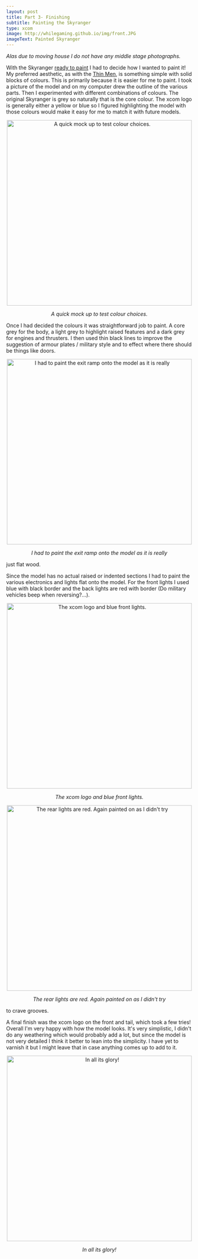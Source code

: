 ```yaml
---
layout: post
title: Part 3- Finishing
subtitle: Painting the Skyranger
type: xcom
image: http://whilegaming.github.io/img/front.JPG
imageText: Painted Skyranger
---
```


_Alas due to moving house I do not have any middle stage photographs._

With the Skyranger [ready to paint](http://whilegaming.github.io/2016-11-25-Putting) I had to decide how I wanted to
paint it! My preferred aesthetic, as with the [Thin Men](http://whilegaming.github.io/2016-11-14-Greys), is something
simple with solid blocks of colours. This is primarily because it is easier
for me to paint. I took a picture of the model and on my computer drew the
outline of the various parts. Then I experimented with different
combinations of colours. The original Skyranger is grey so naturally that
is the core colour. The xcom logo is generally either a yellow or blue so I
figured highlighting the model with those colours would make it easy for me
to match it with future models.

<p align="center">
<a href="http://whilegaming.github.io/img/paintmockup.png"><img src="http://whilegaming.github.io/img/paintmockup.png" alt=" A quick mock up to test colour choices." width="500"></a>
</p>
<p align="center"><i> A quick mock up to test colour choices.</i></p>

Once I had decided the colours it was straightforward job to paint. A core
grey for the body, a light grey to highlight raised features and a dark
grey for engines and thrusters. I then used thin black lines to improve the
suggestion of armour plates / military style and to effect where there
should be things like doors.

<p align="center">
<a href="http://whilegaming.github.io/img/ramp.JPG"><img src="http://whilegaming.github.io/img/ramp.JPG" alt=" I had to paint the exit ramp onto the model as it is really" width="500"></a>
</p>
<p align="center"><i> I had to paint the exit ramp onto the model as it is really</i></p>
just flat wood.

Since the model has no actual raised or indented sections I had to paint
the various electronics and lights flat onto the model. For the front
lights I used blue with black border and the back lights are red with
border (Do military vehicles beep when reversing?...).

<p align="center">
<a href="http://whilegaming.github.io/img/lampfront.JPG"><img src="http://whilegaming.github.io/img/lampfront.JPG" alt=" The xcom logo and blue front lights." width="500"></a>
</p>
<p align="center"><i> The xcom logo and blue front lights.</i></p>
<p align="center">
<a href="http://whilegaming.github.io/img/lampback.JPG"><img src="http://whilegaming.github.io/img/lampback.JPG" alt=" The rear lights are red. Again painted on as I didn't try" width="500"></a>
</p>
<p align="center"><i> The rear lights are red. Again painted on as I didn't try</i></p>
to crave grooves.

A final finish was the xcom logo on the front and tail, which took a few
tries! Overall I'm very happy with how the model looks. It's very
simplistic, I didn't do any weathering which would probably add a lot, but
since the model is not very detailed I think it better to lean into the
simplicity. I have yet to varnish it but I might leave that in case
anything comes up to add to it.

<p align="center">
<a href="http://whilegaming.github.io/img/front2.JPG"><img src="http://whilegaming.github.io/img/front2.JPG" alt=" In all its glory!" width="500"></a>
</p>
<p align="center"><i> In all its glory!</i></p>
